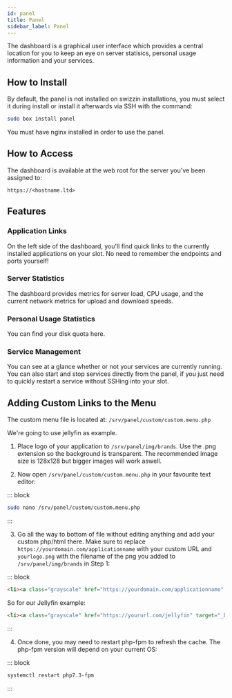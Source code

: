 ```yaml
---
id: panel
title: Panel
sidebar_label: Panel
---
```


The dashboard is a graphical user interface which provides a central location for you to keep an eye on server statisics, personal usage information and your services.

## How to Install

By default, the panel is not installed on swizzin installations, you must select it during install or install it afterwards via SSH with the command:

```bash main
sudo box install panel
```

You must have nginx installed in order to use the panel.

## How to Access
The dashboard is available at the web root for the server you've been assigned to:

`https://<hostname.ltd>`

## Features

### Application Links
On the left side of the dashboard, you'll find quick links to the currently installed applications on your slot. No need to remember the endpoints and ports yourself!

### Server Statistics
The dashboard provides metrics for server load, CPU usage, and the current network metrics for upload and download speeds.

### Personal Usage Statistics
You can find your disk quota here.

### Service Management
You can see at a glance whether or not your services are currently running. You can also start and stop services directly from the panel, if you just need to quickly restart a service without SSHing into your slot.

## Adding Custom Links to the Menu

The custom menu file is located at: `/srv/panel/custom/custom.menu.php`

We're going to use jellyfin as example. 

1. Place logo of your application to `/srv/panel/img/brands`. Use the .png extension so the background is transparent. The recommended image size is 128x128 but bigger images will work aswell.

2. Now open `/srv/panel/custom/custom.menu.php` in your favourite text editor:

::: block
``` bash
sudo nano /srv/panel/custom/custom.menu.php
```
:::

3. Go all the way to bottom of file without editing anything and add your custom php/html there. Make sure to replace `https://yourdomain.com/applicationname` with your custom URL and `yourlogo.png` with the filename of the png you added to `/srv/panel/img/brands` in Step 1:

::: block
``` html
<li><a class="grayscale" href="https://yourdomain.com/applicationname" target="_blank"><img src="img/brands/yourlogo.png" class="brand-ico"> <span>Application name</span></a></li>
```

So for our Jellyfin example:

``` html
<li><a class="grayscale" href="https://yoururl.com/jellyfin" target="_blank"><img src="img/brands/jellyfin.png" class="brand-ico"> <span>Jellyfin</span></a></li>
```
:::

4. Once done, you may need to restart php-fpm to refresh the cache. The php-fpm version will depend on your current OS:

::: block
``` bash
systemctl restart php7.3-fpm
```
:::